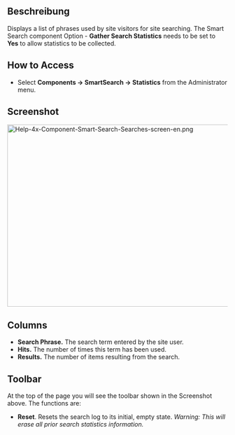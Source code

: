 <!-- Filename: Help4.x:Smart_Search:_Search_Term_Analysis / Display title: Suchindex: Suchbegriff-Analyse -->

## Beschreibung

Displays a list of phrases used by site visitors for site searching. The
Smart Search component Option - **Gather Search Statistics** needs to be
set to **Yes** to allow statistics to be collected.

## How to Access

- Select **Components **→** SmartSearch **→** Statistics** from the
  Administrator menu.

## Screenshot

<img
src="https://docs.joomla.org/images/e/e7/Help-4x-Component-Smart-Search-Searches-screen-en.png"
decoding="async" data-file-width="800" data-file-height="416"
width="800" height="416"
alt="Help-4x-Component-Smart-Search-Searches-screen-en.png" />

## Columns

- **Search Phrase.** The search term entered by the site user.
- **Hits.** The number of times this term has been used.
- **Results.** The number of items resulting from the search.

## Toolbar

At the top of the page you will see the toolbar shown in the Screenshot
above. The functions are:

- **Reset**. Resets the search log to its initial, empty state.
  *Warning: This will erase all prior search statistics information.*
